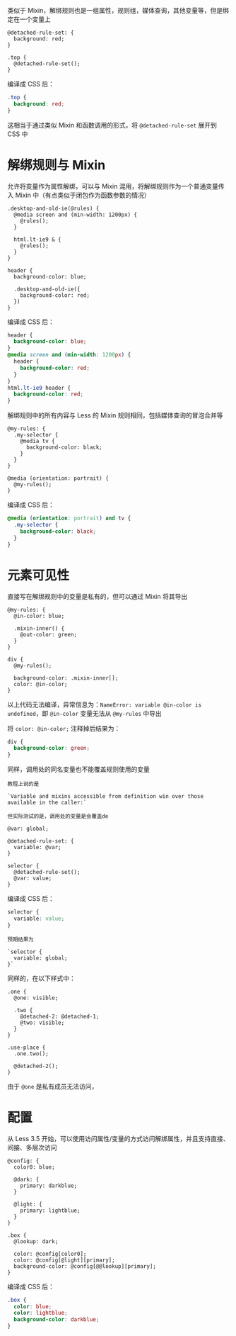 类似于 Mixin，解绑规则也是一组属性，规则组，媒体查询，其他变量等，但是绑定在一个变量上

```Less
@detached-rule-set: {  
  background: red;  
}  
  
.top {  
  @detached-rule-set();  
}
```

编译成 CSS 后：

```CSS
.top {  
  background: red;  
}
```

这相当于通过类似 Mixin 和函数调用的形式，将 `@detached-rule-set` 展开到 CSS 中

# 解绑规则与 Mixin

允许将变量作为属性解绑，可以与 Mixin 混用，将解绑规则作为一个普通变量传入 Mixin 中（有点类似于闭包作为函数参数的情况）

```Less
.desktop-and-old-ie(@rules) {  
  @media screen and (min-width: 1200px) {  
    @rules();  
  }  
  
  html.lt-ie9 & {  
    @rules();  
  }  
}  
  
header {  
  background-color: blue;  
  
  .desktop-and-old-ie({  
    background-color: red;  
  })  
}
```

编译成 CSS 后：

```CSS
header {  
  background-color: blue;  
}  
@media screen and (min-width: 1200px) {  
  header {  
    background-color: red;  
  }  
}  
html.lt-ie9 header {  
  background-color: red;  
}
```

解绑规则中的所有内容与 Less 的 Mixin 规则相同，包括媒体查询的冒泡合并等

```Less
@my-rules: {  
  .my-selector {  
    @media tv {  
      background-color: black;  
    }  
  }  
}  
  
@media (orientation: portrait) {  
  @my-rules();  
}
```

编译成 CSS 后：

```CSS
@media (orientation: portrait) and tv {  
  .my-selector {  
    background-color: black;  
  }  
}
```

# 元素可见性

直接写在解绑规则中的变量是私有的，但可以通过 Mixin 将其导出

```Less
@my-rules: {  
  @in-color: blue;  
  
  .mixin-inner() {  
    @out-color: green;  
  }  
}  
  
div {  
  @my-rules();  
  
  background-color: .mixin-inner[];  
  color: @in-color;  
}
```

以上代码无法编译，异常信息为：`NameError: variable @in-color is undefined`，即 `@in-color` 变量无法从 `@my-rules` 中导出

将 `color: @in-color;` 注释掉后结果为：

```CSS
div {  
  background-color: green;  
}
```

同样，调用处的同名变量也不能覆盖规则使用的变量

```ad-error
教程上说的是

`Variable and mixins accessible from definition win over those available in the caller:`

但实际测试的是，调用处的变量是会覆盖de
```

```Less
@var: global;  
  
@detached-rule-set: {  
  variable: @var;  
}  
  
selector {  
  @detached-rule-set();  
  @var: value;  
}
```

编译成 CSS 后：

```CSS
selector {  
  variable: value;  
}
```

```ad-error
预期结果为

`selector {  
  variable: global;  
}`
```

同样的，在以下样式中：

```Less
.one {  
  @one: visible;  
  
  .two {  
    @detached-2: @detached-1;  
    @two: visible;  
  }  
}  
  
.use-place {  
  .one.two();  
  
  @detached-2();  
}
```

由于 `@one` 是私有成员无法访问， 

# 配置

从 Less 3.5 开始，可以使用访问属性/变量的方式访问解绑属性，并且支持直接、间接、多层次访问

```Less
@config: {  
  color0: blue;  
  
  @dark: {  
    primary: darkblue;  
  }  
  
  @light: {  
    primary: lightblue;  
  }  
}  
  
.box {  
  @lookup: dark;  
  
  color: @config[color0];  
  color: @config[@light][primary];  
  background-color: @config[@@lookup][primary];  
}
```

编译成 CSS 后：

```CSS
.box {  
  color: blue;  
  color: lightblue;  
  background-color: darkblue;  
}
```


